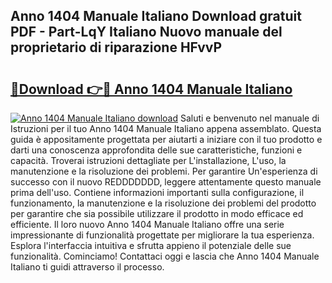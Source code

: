 ## Anno 1404 Manuale Italiano Download gratuit PDF - Part-LqY Italiano Nuovo manuale del proprietario di riparazione HFvvP

# <h2><a href="http://dfgfqp.blite.top/?on=Anno+1404+Manuale+Italiano">🔗Download 👉🔴 Anno 1404 Manuale Italiano</a></h2>

[![Anno 1404 Manuale Italiano download](https://i.imgur.com/lujVjoI.png)](http://dfgfqp.blite.top/?on=Anno+1404+Manuale+Italiano)
Saluti e benvenuto nel manuale di Istruzioni per il tuo Anno 1404 Manuale Italiano appena assemblato. Questa guida è appositamente progettata per aiutarti a iniziare con il tuo prodotto e darti una conoscenza approfondita delle sue caratteristiche, funzioni e capacità. Troverai istruzioni dettagliate per L'installazione, L'uso, la manutenzione e la risoluzione dei problemi. Per garantire Un'esperienza di successo con il nuovo REDDDDDDD, leggere attentamente questo manuale prima dell'uso. Contiene informazioni importanti sulla configurazione, il funzionamento, la manutenzione e la risoluzione dei problemi del prodotto per garantire che sia possibile utilizzare il prodotto in modo efficace ed efficiente. Il loro nuovo Anno 1404 Manuale Italiano offre una serie impressionante di funzionalità progettate per migliorare la tua esperienza. Esplora l'interfaccia intuitiva e sfrutta appieno il potenziale delle sue funzionalità. Cominciamo! Contattaci oggi e lascia che Anno 1404 Manuale Italiano ti guidi attraverso il processo.
